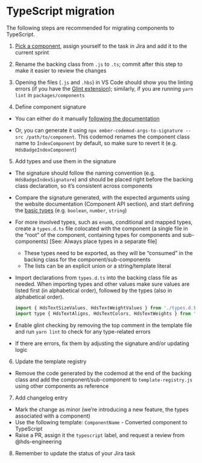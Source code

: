 # TypeScript migration

The following steps are recommended for migrating components to TypeScript.

1. [Pick a component]((https://hashicorp.atlassian.net/browse/HDS-2392)), assign yourself to the task in Jira and add it to the current sprint

2. Rename the backing class from `.js` to `.ts`; commit after this step to make it easier to review the changes

3. Opening the files (`.js` and `.hbs`) in VS Code should show you the linting errors (if you have the [Glint extension](https://marketplace.visualstudio.com/items?itemName=typed-ember.glint-vscode)); similarly, if you are running `yarn lint` in `packages/components`

4. Define component signature

- You can either do it manually [following the documentation](https://typed-ember.gitbook.io/glint/environments/ember/component-signatures#glimmer-components)

- Or, you can generate it using `npx ember-codemod-args-to-signature --src /path/to/component`. This codemod renames the component class name to `IndexComponent` by default, so make sure to revert it (e.g. `HdsBadgeIndexComponent`)

5. Add types and use them in the signature

- The signature should follow the naming convention (e.g. `HdsBadgeIndexSignature`) and should be placed right before the backing class declaration, so it’s consistent across components

- Compare the signature generated, with the expected arguments using the website documentation (Component API section), and start defining the [basic types](https://www.typescriptlang.org/docs/handbook/basic-types.html) (e.g. `boolean`, `number`, `string`)

- For more involved types, such as `enum`s, conditional and mapped types, create a `types.d.ts` file colocated with the component (a single file in the “root” of the component, containing types for components and sub-components)
[See: Always place types in a separate file]

  - These types need to be exported, as they will be “consumed” in the backing class for the component/sub-components
  - The lists can be an explicit union or a string/template literal

- Import declarations from `types.d.ts` into the backing class file as needed. When importing types and other values make sure values are listed first (in alphabetical order), followed by the types (also in alphabetical order).

  ```js
  import { HdsTextSizeValues, HdsTextWeightValues } from './types.d.ts'
  import type { HdsTextAligns, HdsTextColors, HdsTextWeights } from './types.d.ts';
  ```

- Enable glint checking by removing the top comment in the template file and run `yarn lint` to check for any type-related errors
- If there are errors, fix them by adjusting the signature and/or updating logic

6. Update the template registry

- Remove the code generated by the codemod at the end of the backing class and add the component/sub-component to `template-registry.js` using other components as reference

7. Add changelog entry

- Mark the change as minor (we’re introducing a new feature, the types associated with a component)
- Use the following template: `ComponentName` - Converted component to TypeScript
- Raise a PR, assign it the `typescript` label, and request a review from @hds-engineering

8. Remember to update the status of your Jira task
